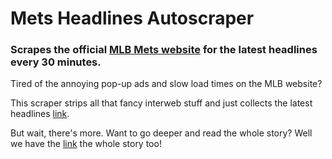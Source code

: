 # Mets Headlines Autoscraper

 ### Scrapes the official [MLB Mets website](https://www.mlb.com/mets) for the latest headlines every 30 minutes.

Tired of the annoying pop-up ads and slow load times on the MLB website?  

This scraper strips all that fancy interweb stuff and just collects the latest headlines [link](https://github.com/atd124/autoscraper-history-main/blob/main/mets-headlines.csv).

But wait, there's more.  Want to go deeper and read the whole story?  Well we have the [link](https://github.com/atd124/autoscraper-history-main/blob/main/mets-headlines.csv) the whole story too!

